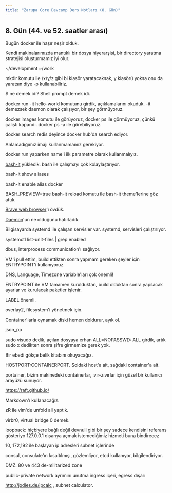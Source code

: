 ```yaml
---
title: "Zarupa Core Devcamp Ders Notları (8. Gün)"
---
```


## 8. Gün (44. ve 52. saatler arası)

Bugün docker ile haşır neşir olduk.

Kendi makinalarımızda mantıklı bir dosya hiyerarşisi, bir directory yaratma stratejisi oluşturmamız iyi olur.

~/development
~/work

mkdir komutu ile /x/y/z gibi bi klasör yaratacaksak, y klasörü yoksa onu da yaratsın diye -p kullanabiliriz.

$ ne demek idi? Shell prompt demek idi.

docker run -it hello-world komutunu girdik, açıklamalarını okuduk. -it demezsek daemon olarak çalışıyor, bir şey görmüyoruz.

docker images komutu ile görüyoruz, docker ps ile görmüyoruz, çünkü çalıştı kapandı. docker ps -a ile görebiliyoruz.

docker search redis deyince docker hub'da search ediyor.

Anlamadığımız imajı kullanmamamız gerekiyor.

docker run yaparken name'i ilk parametre olarak kullanmalıyız.

[bash-it](https://github.com/Bash-it/bash-it) yükledik. bash ile çalışmayı çok kolaylaştırıyor.

bash-it show aliases

bash-it enable alias docker

BASH_PREVIEW=true bash-it reload komutu ile bash-it theme'lerine göz attık.

[Brave web browser](https://brave.com/)'ı övdük.

[Daemon](https://en.wikipedia.org/wiki/Daemon_(computing))'un ne olduğunu hatırladık.

Bilgisayarda systemd ile çalışan servisler var. systemd, servisleri çalıştırıyor.

systemctl list-unit-files &#124; grep enabled

dbus, interprocess communication'ı sağlıyor.

VM'i pull ettim, build ettikten sonra yapmam gereken şeyler için ENTRYPOINT'i kullanıyoruz.

DNS, Language, Timezone variable'ları çok önemli!

ENTRYPOINT ile VM tamamen kurulduktan, build olduktan sonra yapılacak ayarlar ve kurulacak paketler işlenir.

LABEL önemli.

overlay2, filesystem'i yönetmek için.

Container'larla oynamak diski hemen doldurur, ayık ol.

json_pp

sudo visudo dedik, açılan dosyaya
erhan ALL=NOPASSWD: ALL
girdik, artık sudo x dedikten sonra şifre girmemize gerek yok.

Bir ebedi gökçe belik kitabını okuyacağız.

HOSTPORT:CONTAINERPORT. Soldaki host'a ait, sağdaki container'a ait.

portainer, bizim makinedeki containerlar, ıvır-zıvırlar için güzel bir kullanıcı arayüzü sunuyor.

https://raft.github.io/

Markdown'ı kullanacağız.

zR ile vim'de unfold all yaptık.

virbr0, virtual bridge 0 demek.

loopback:
hiçbiyere bağlı değil
devnull gibi bir şey
sadece kendisini referans gösteriyo
127.0.0.1
dışarıya açmak istemediğimiz hizmeti buna bindirecez

10, 172,192 ile başlayan ip adresleri subnet içlerinde

consul, consulate'ın kısaltılmışı, gözlemliyor, etcd kullanıyor, bilgilendiriyor.

DMZ. 80 ve 443 de-militarized zone

public-private network ayrımını unutma
ingress içeri, egress dışarı

http://jodies.de/ipcalc , subnet calculator.